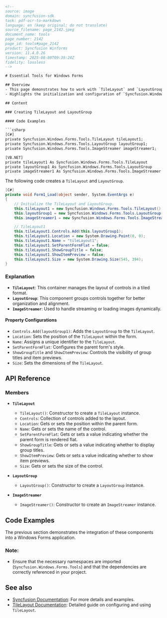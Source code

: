 ```html
<!-- 
source: image
domain: syncfusion-sdk
task: pdf-ocr-to-markdown
language: en (keep original; do not translate)
source_filename: page_2142.jpeg
document_name: tools
page_number: 2142
page_id: tools#page_2142
product: Syncfusion Winforms
version: 11.4.0.26
timestamp: 2025-08-09T09:39:24Z
fidelity: lossless
-->

# Essential Tools for Windows Forms

## Overview
- This page demonstrates how to work with `TileLayout` and `LayoutGroup` to manage the layout and behavior of controls in a Windows Forms application.
- Highlights the initialization and configuration of `Syncfusion.Windows.Forms.Tools` components for a structured user interface.

## Content

### Creating TileLayout and LayoutGroup

#### Code Examples

```csharp
[C#]
private Syncfusion.Windows.Forms.Tools.TileLayout tileLayout1;
private Syncfusion.Windows.Forms.Tools.LayoutGroup layoutGroup1;
private Syncfusion.Windows.Forms.Tools.ImageStreamer imageStreamer1;

[VB.NET]
private tileLayout1 As Syncfusion.Windows.Forms.Tools.TileLayout
private layoutGroup1 As Syncfusion.Windows.Forms.Tools.LayoutGroup
private imageStreamer1 As Syncfusion.Windows.Forms.Tools.ImageStreamer
```

The following code creates a `TileLayout` and `LayoutGroup`.

```csharp
[C#]
private void Form1_Load(object sender, System.EventArgs e)
{
    // Initialize the TileLayout and LayoutGroup.
    this.tileLayout1 = new Syncfusion.Windows.Forms.Tools.TileLayout();
    this.layoutGroup1 = new Syncfusion.Windows.Forms.Tools.LayoutGroup();
    this.imageStreamer1 = new Syncfusion.Windows.Forms.Tools.ImageStreamer();

    // TileLayout1
    this.tileLayout1.Controls.Add(this.layoutGroup1);
    this.tileLayout1.Location = new System.Drawing.Point(0, 0);
    this.tileLayout1.Name = "tileLayout1";
    this.tileLayout1.SetParentFormFlat = false;
    this.tileLayout1.ShowGroupTitle = false;
    this.tileLayout1.ShowItemPreview = false;
    this.tileLayout1.Size = new System.Drawing.Size(545, 394);
}
```

### Explanation
- **`TileLayout`**: This container manages the layout of controls in a tiled format.
- **`LayoutGroup`**: This component groups controls together for better organization and alignment.
- **`ImageStreamer`**: Used to handle streaming or loading images dynamically.

#### Property Configurations
- `Controls.Add(layoutGroup1)`: Adds the `LayoutGroup` to the `TileLayout`.
- `Location`: Sets the position of the `TileLayout` within the form.
- `Name`: Assigns a unique identifier to the `TileLayout`.
- `SetParentFormFlat`: Configures the parent form's style.
- `ShowGroupTitle` and `ShowItemPreview`: Controls the visibility of group titles and item previews.
- `Size`: Sets the dimensions of the `TileLayout`.

## API Reference

### Members
- **`TileLayout`**
  - `TileLayout()`: Constructor to create a `TileLayout` instance.
  - `Controls`: Collection of controls added to the layout.
  - `Location`: Gets or sets the position within the parent form.
  - `Name`: Gets or sets the name of the control.
  - `SetParentFormFlat`: Gets or sets a value indicating whether the parent form is rendered flat.
  - `ShowGroupTitle`: Gets or sets a value indicating whether to display group titles.
  - `ShowItemPreview`: Gets or sets a value indicating whether to show item previews.
  - `Size`: Gets or sets the size of the control.

- **`LayoutGroup`**
  - `LayoutGroup()`: Constructor to create a `LayoutGroup` instance.

- **`ImageStreamer`**
  - `ImageStreamer()`: Constructor to create an `ImageStreamer` instance.

## Code Examples

The previous section demonstrates the integration of these components into a Windows Forms application.

### Note:
- Ensure that the necessary namespaces are imported (`Syncfusion.Windows.Forms.Tools`) and that the dependencies are correctly referenced in your project.

## See also
- [Syncfusion Documentation](https://help.syncfusion.com/windowsforms): For more details and examples.
- [TileLayout Documentation](https://help.syncfusion.com/windowsforms/tilelayout): Detailed guide on configuring and using `TileLayout`.

<!-- tags: [Syncfusion, Windows Forms, TileLayout, LayoutGroup, ImageStreamer, version 11.4.0.26] keywords: [TileLayout, LayoutGroup, ImageStreamer, Windows Forms, Syncfusion, initialization, configuration, controls, property settings, component, user interface] -->
```
